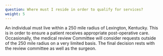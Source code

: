 ```yaml
---
question: Where must I reside in order to qualify for services?
weight: 5
---
```

An individual must live within a 250 mile radius of Lexington, Kentucky.  This is in order to ensure a patient receives appropriate post-operative care.  Occasionally, the medical review Committee will consider requests outside of the 250 mile radius on a very limited basis.  The final decision rests with the review committee as well as the surgeon.